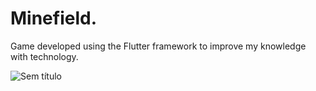 # Minefield.
Game developed using the Flutter framework to improve my knowledge with technology.

![Sem título](https://user-images.githubusercontent.com/28025814/75276620-44b41000-57e5-11ea-8963-5aa5671f63b2.png)
